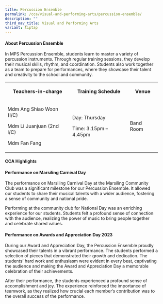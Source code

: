 ```yaml
---
title: Percussion Ensemble
permalink: /cca/visual-and-performing-arts/percussion-ensemble/
description: ""
third_nav_title: Visual and Performing Arts
variant: tiptap
---
```

<h4><strong>About Percussion Ensemble</strong></h4>
<p>In MPS Percussion Ensemble, students learn to master a variety of percussion
instruments. Through regular training sessions, they develop their musical
skills, rhythm, and coordination. Students also work together as a team
to prepare for performances, where they showcase their talent and creativity
to the school and community.</p>
<p></p>
<table style="minWidth: 75px">
<colgroup>
<col>
<col>
<col>
</colgroup>
<tbody>
<tr>
<th rowspan="1" colspan="1">
<p>Teachers-in-charge</p>
</th>
<th rowspan="1" colspan="1">
<p>Training Schedule</p>
</th>
<th rowspan="1" colspan="1">
<p>Venue</p>
</th>
</tr>
<tr>
<td rowspan="1" colspan="1">
<p>Mdm Ang Shiao Woon (I/C)</p>
<p>Mdm Li Juanjuan (2nd I/C)</p>
<p>Mdm Fan Fang</p>
</td>
<td rowspan="1" colspan="1">
<p>Day: Thursday</p>
<p>Time: 3.15pm – 4.45pm</p>
</td>
<td rowspan="1" colspan="1">
<p>Band Room</p>
</td>
</tr>
</tbody>
</table>
<p></p>
<h4><strong>CCA Highlights</strong></h4>
<h4>Performance on Marsiling Carnival Day</h4>
<p>The performance on Marsiling Carnival Day at the Marsiling Community Club
was a significant milestone for our Percussion Ensemble. It allowed our
students to share their musical talents with a wider audience, fostering
a sense of community and national pride.</p>
<p>Performing at the community club for National Day was an enriching experience
for our students. Students felt a profound sense of connection with the
audience, realizing the power of music to bring people together and celebrate
shared values.</p>
<p></p>
<p></p>
<h4>Performance on Awards and Appreciation Day 2023</h4>
<p>During our Award and Appreciation Day, the Percussion Ensemble proudly
showcased their talents in a vibrant performance. The students performed
a selection of pieces that demonstrated their growth and dedication. The
students’ hard work and enthusiasm were evident in every beat, captivating
the audience and making the Award and Appreciation Day a memorable celebration
of their achievements.</p>
<p>After their performance, the students experienced a profound sense of
accomplishment and joy. The experience reinforced the importance of teamwork,
as they realized how crucial each member’s contribution was to the overall
success of the performance.</p>
<p></p>